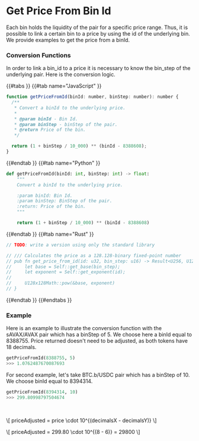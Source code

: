 # Get Price From Bin Id

Each bin holds the liquidity of the pair for a specific price range. Thus, it is possible to link a certain bin to a price by using the id of the underlying bin. We provide examples to get the price from a binId.

### Conversion Functions

In order to link a bin_id to a price it is necessary to know the bin_step of the underlying pair. Here is the conversion logic.

{{#tabs }}
{{#tab name="JavaScript" }}

```js
function getPriceFromId(binId: number, binStep: number): number {
  /**
   * Convert a binId to the underlying price.
   *
   * @param binId - Bin Id.
   * @param binStep - binStep of the pair.
   * @return Price of the bin.
   */

  return (1 + binStep / 10_000) ** (binId - 8388608);
}
```

{{#endtab }}
{{#tab name="Python" }}

```py
def getPriceFromId(binId: int, binStep: int) -> float:
    """
    Convert a binId to the underlying price.

    :param binId: Bin Id.
    :param binStep: BinStep of the pair.
    :return: Price of the bin.
    """

    return (1 + binStep / 10_000) ** (binId - 8388608)
```

{{#endtab }}
{{#tab name="Rust" }}

```rust
// TODO: write a version using only the standard library

// /// Calculates the price as a 128.128-binary fixed-point number
// pub fn get_price_from_id(id: u32, bin_step: u16) -> Result<U256, U128x128MathError> {
//     let base = Self::get_base(bin_step);
//     let exponent = Self::get_exponent(id);
//
//     U128x128Math::pow(&base, exponent)
// }
```

{{#endtab }}
{{#endtabs }}

### Example

Here is an example to illustrate the conversion function with the sAVAX/AVAX pair which has a binStep of 5. We choose here a binId equal to 8388755. Price returned doesn't need to be adjusted, as both tokens have 18 decimals.

```py
getPriceFromId(8388755, 5)
>>> 1.0762487670087693
```

For second example, let's take BTC.b/USDC pair which has a binStep of 10. We choose binId equal to 8394314.

```py
getPriceFromId(8394314, 10)
>>> 299.80998797504674
```

<br>

\\[ priceAdjusted = price \cdot 10^{(decimalsX - decimalsY)} \\]

\\[ priceAdjusted = 299.80 \cdot 10^{(8 - 6)} = 29800 \\]
